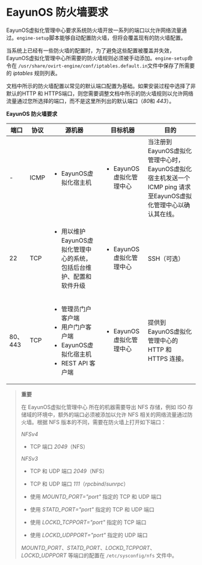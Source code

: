 # EayunOS 防火墙要求

EayunOS虚拟化管理中心要求系统防火墙开放一系列的端口以允许网络流量通过。`engine-setup`脚本能够自动配置防火墙，但将会覆盖现有的防火墙配置。

当系统上已经有一些防火墙的配置时，为了避免这些配置被覆盖并失效，EayunOS虚拟化管理中心所需要的防火墙规则必须被手动添加。`engine-setup`命令在 `/usr/share/ovirt-engine/conf/iptables.default.in`文件中保存了所需要的 *iptables* 规则列表。

文档中所示的防火墙配置以常见的默认端口配置为基础。如果安装过程中选择了非默认的HTTP 和 HTTPS端口，则您需要调整文档中所示的防火墙规则以允许网络流量通过您所选择的端口，而不是这里所列出的默认端口（*80*和 *443*）。

**EayunOS 防火墙要求**

|端口|协议|源机器|目标机器|目的|
|----|----|------|--------|----|
|-|ICMP|<ul><li>EayunOS虚拟化宿主机</li></ul>|<ul><li>EayunOS虚拟化管理中心</li></ul>|当注册到 EayunOS虚拟化管理中心时，EayunOS虚拟化宿主机发送一个 ICMP ping 请求至EayunOS虚拟化管理中心以确认其在线。|
|22|TCP|<ul><li>用以维护EayunOS虚拟化管理中心的系统，包括后台维护、配置和软件升级</li></ul>|<ul><li>EayunOS虚拟化管理中心</li></ul>|SSH（可选）|
|80、443|TCP|<ul><li>管理员门户客户端</li><li>用户门户客户端</li><li>EayunOS虚拟化宿主机</li><li>REST API 客户端</li></ul>|<ul><li>EayunOS虚拟化管理中心</li></ul>|提供到 EayunOS虚拟化管理中心的 HTTP 和 HTTPS 连接。|

> **重要**
>
> 在 EayunOS虚拟化管理中心 所在的机器需要导出 NFS 存储，例如 ISO
> 存储域的环境中，额外的端口必须被添加以允许 NFS
> 相关的网络流量通过防火墙。根据 NFS
> 版本的不同，需要在防火墙上打开如下端口：
>
> *NFSv4*
>
> -   TCP 端口 *2049*（NFS）
>
> *NFSv3*
>
> -   TCP 和 UDP 端口 *2049*（NFS）
>
> -   TCP 和 UDP 端口 *111*（*rpcbind*/*sunrpc*）
>
> -   使用 *MOUNTD\_PORT="port"* 指定的 TCP 和 UDP 端口
>
> -   使用 *STATD\_PORT="port"* 指定的 TCP 和 UDP 端口
>
> -   使用 *LOCKD\_TCPPORT="port"* 指定的 TCP 端口
>
> -   使用 *LOCKD\_UDPPORT="port"* 指定的 UDP 端口
>
> *MOUNTD\_PORT*、*STATD\_PORT*、*LOCKD\_TCPPORT*、*LOCKD\_UDPPORT*
> 等端口的配置在 `/etc/sysconfig/nfs` 文件中。


